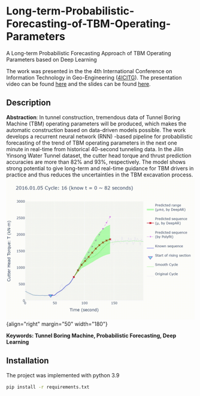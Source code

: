 # Long-term-Probabilistic-Forecasting-of-TBM-Operating-Parameters
A Long-term Probabilistic Forecasting Approach of TBM Operating Parameters based on Deep Learning

The work was presented in the the 4th International Conference on Information Technology in Geo-Engineering ([4ICITG](https://www.4iticg.org/4-august-2022)). The presentation video can be found [here](https://drive.google.com/file/d/120fCDxok1N5_AgnAPHnvCo-gy0Vtct6B/view?usp=sharing) and the slides can be found [here](https://github.com/J-i-n-p-u/Long-term-Probabilistic-Forecasting-of-TBM-Operating-Parameters/blob/main/A%20Long-term%20Probabilistic%20Forecasting%20Approach%20of%20TBM%20Operating%20Parameters%20based%20on%20Deep%20Learning.pdf).

## Description
**Abstraction**: In tunnel construction, tremendous data of Tunnel Boring Machine (TBM) operating parameters will be produced, which makes the automatic construction based on data-driven models possible. The work develops a recurrent neural network (RNN) -based pipeline for probabilistic forecasting of the trend of TBM operating parameters in the next one minute in real-time from historical 40-second tunneling data. In the Jilin Yinsong Water Tunnel dataset, the cutter head torque and thrust prediction accuracies are more than 82% and 93%, respectively. The model shows strong potential to give long-term and real-time guidance for TBM drivers in practice and thus reduces the uncertainties in the TBM excavation process.
![](T_seq.gif){align="right" margin="50" width="180"}

**Keywords: Tunnel Boring Machine, Probabilistic Forecasting, Deep Learning**

## Installation
The project was implemented with python 3.9

```bash
pip install -r requirements.txt
```
